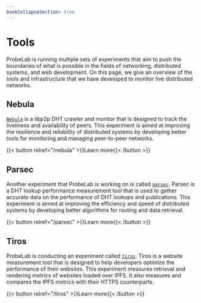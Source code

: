 ```yaml
---
bookCollapseSection: true
---
```

# Tools

ProbeLab is running multiple sets of experiments that aim to push
the boundaries of what is possible in the fields of networking, distributed
systems, and web development. On this page, we give an overview of
the tools and infrastructure that we have developed to monitor live distributed
networks.

## Nebula

[`Nebula`](https://github.com/dennis-tra/nebula) is a libp2p DHT crawler and
monitor that is designed to track the liveliness and availability of peers. This
experiment is aimed at improving the resilience and reliability of distributed
systems by developing better tools for monitoring and managing peer-to-peer
networks.

{{< button relref="/nebula" >}}Learn more{{< /button >}}


## Parsec

Another experiment that ProbeLab is working on is
called [`parsec`](https://github.com/plprobelab/parsec). Parsec is a
DHT lookup performance measurement tool that is used to gather accurate data on
the performance of DHT lookups and publications. This experiment is aimed at
improving the efficiency and speed of distributed systems by developing better
algorithms for routing and data retrieval.

{{< button relref="/parsec" >}}Learn more{{< /button >}}

## Tiros

ProbeLab is conducting an experiment called [`tiros`](https://github.com/plprobelab/tiros).
Tiros is a website measurement tool that is designed to help developers optimize
the performance of their websites. This experiment measures retrieval and
rendering metrics of websites loaded over IPFS. It also measures and compares
the IPFS metrics with their HTTPS counterparts.

{{< button relref="/tiros" >}}Learn more{{< /button >}}
